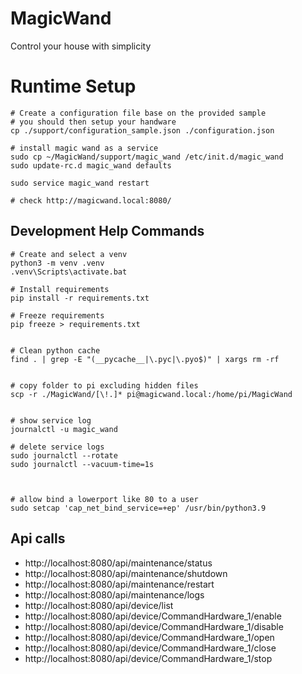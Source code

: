 # MagicWand
Control your house with simplicity


# Runtime Setup
```
# Create a configuration file base on the provided sample
# you should then setup your handware
cp ./support/configuration_sample.json ./configuration.json

# install magic wand as a service
sudo cp ~/MagicWand/support/magic_wand /etc/init.d/magic_wand
sudo update-rc.d magic_wand defaults

sudo service magic_wand restart

# check http://magicwand.local:8080/
```
## Development Help Commands

```
# Create and select a venv
python3 -m venv .venv
.venv\Scripts\activate.bat

# Install requirements
pip install -r requirements.txt

# Freeze requirements
pip freeze > requirements.txt


# Clean python cache
find . | grep -E "(__pycache__|\.pyc|\.pyo$)" | xargs rm -rf


# copy folder to pi excluding hidden files
scp -r ./MagicWand/[\!.]* pi@magicwand.local:/home/pi/MagicWand


# show service log
journalctl -u magic_wand

# delete service logs
sudo journalctl --rotate
sudo journalctl --vacuum-time=1s



# allow bind a lowerport like 80 to a user 
sudo setcap 'cap_net_bind_service=+ep' /usr/bin/python3.9
```

## Api calls
- http://localhost:8080/api/maintenance/status
- http://localhost:8080/api/maintenance/shutdown
- http://localhost:8080/api/maintenance/restart
- http://localhost:8080/api/maintenance/logs
- http://localhost:8080/api/device/list
- http://localhost:8080/api/device/CommandHardware_1/enable
- http://localhost:8080/api/device/CommandHardware_1/disable
- http://localhost:8080/api/device/CommandHardware_1/open
- http://localhost:8080/api/device/CommandHardware_1/close
- http://localhost:8080/api/device/CommandHardware_1/stop

